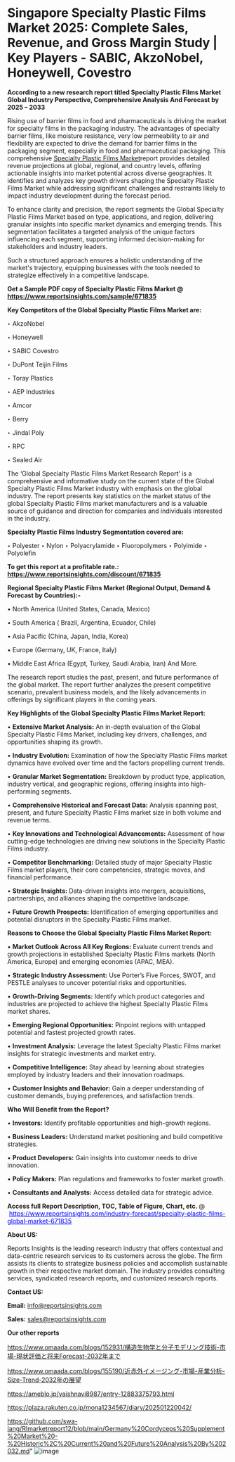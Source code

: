 # Singapore Specialty Plastic Films Market 2025: Complete Sales, Revenue, and Gross Margin Study | Key Players - SABIC, AkzoNobel, Honeywell, Covestro

<strong>According to a new research report titled Specialty Plastic Films Market Global Industry Perspective, Comprehensive Analysis And Forecast by 2025 – 2033</strong>

Rising use of barrier films in food and pharmaceuticals is driving the market for specialty films in the packaging industry. The advantages of specialty barrier films, like moisture resistance, very low permeability to air and flexibility are expected to drive the demand for barrier films in the packaging segment, especially in food and pharmaceutical packaging. This comprehensive <a href=https://www.reportsinsights.com/sample/671835>Specialty Plastic Films Market</a>report provides detailed revenue projections at global, regional, and country levels, offering actionable insights into market potential across diverse geographies. It identifies and analyzes key growth drivers shaping the Specialty Plastic Films Market while addressing significant challenges and restraints likely to impact industry development during the forecast period.

To enhance clarity and precision, the report segments the Global Specialty Plastic Films Market based on type, applications, and region, delivering granular insights into specific market dynamics and emerging trends. This segmentation facilitates a targeted analysis of the unique factors influencing each segment, supporting informed decision-making for stakeholders and industry leaders.

Such a structured approach ensures a holistic understanding of the market's trajectory, equipping businesses with the tools needed to strategize effectively in a competitive landscape.

<strong>Get a Sample PDF copy of Specialty Plastic Films Market </strong><strong>@<a href=https://www.reportsinsights.com/sample/671835 style=color:#0000ff;> https://www.reportsinsights.com/sample/671835</a></strong></font>

<strong>Key Competitors of the Global Specialty Plastic Films Market are:</strong>

‣ AkzoNobel

‣ Honeywell

‣ SABIC Covestro

‣ DuPont Teijin Films

‣ Toray Plastics

‣ AEP Industries

‣ Amcor

‣ Berry

‣ Jindal Poly

‣ RPC

‣ Sealed Air

The ‘Global Specialty Plastic Films Market Research Report’ is a comprehensive and informative study on the current state of the Global Specialty Plastic Films Market industry with emphasis on the global industry. The report presents key statistics on the market status of the global Specialty Plastic Films market manufacturers and is a valuable source of guidance and direction for companies and individuals interested in the industry.

<strong>Specialty Plastic Films Industry Segmentation covered are:</strong>

‣ Polyester
‣ Nylon
‣ Polyacrylamide
‣ Fluoropolymers
‣ Polyimide
‣ Polyolefin

<strong>To get this report at a profitable rate.: <a href=https://www.reportsinsights.com/discount/671835 style=color:#0000ff;>https://www.reportsinsights.com/discount/671835</a></strong></font>

<strong>Regional Specialty Plastic Films Market (Regional Output, Demand &amp; Forecast by Countries):-</strong>

• North America (United States, Canada, Mexico)

• South America ( Brazil, Argentina, Ecuador, Chile)

• Asia Pacific (China, Japan, India, Korea)

• Europe (Germany, UK, France, Italy)

• Middle East Africa (Egypt, Turkey, Saudi Arabia, Iran) And More.

The research report studies the past, present, and future performance of the global market. The report further analyzes the present competitive scenario, prevalent business models, and the likely advancements in offerings by significant players in the coming years.

<strong>Key Highlights of the Global Specialty Plastic Films Market Report:</strong>

• <strong>Extensive Market Analysis:</strong> An in-depth evaluation of the Global Specialty Plastic Films Market, including key drivers, challenges, and opportunities shaping its growth.

• <strong>Industry Evolution:</strong> Examination of how the Specialty Plastic Films market dynamics have evolved over time and the factors propelling current trends.

• <strong>Granular Market Segmentation:</strong> Breakdown by product type, application, industry vertical, and geographic regions, offering insights into high-performing segments.

• <strong>Comprehensive Historical and Forecast Data:</strong> Analysis spanning past, present, and future Specialty Plastic Films market size in both volume and revenue terms.

• <strong>Key Innovations and Technological Advancements:</strong> Assessment of how cutting-edge technologies are driving new solutions in the Specialty Plastic Films industry.

• <strong>Competitor Benchmarking:</strong> Detailed study of major Specialty Plastic Films market players, their core competencies, strategic moves, and financial performance.

• <strong>Strategic Insights:</strong> Data-driven insights into mergers, acquisitions, partnerships, and alliances shaping the competitive landscape.

• <strong>Future Growth Prospects:</strong> Identification of emerging opportunities and potential disruptors in the Specialty Plastic Films market.

<strong>Reasons to Choose the Global Specialty Plastic Films Market Report:</strong>

• <strong>Market Outlook Across All Key Regions:</strong> Evaluate current trends and growth projections in established Specialty Plastic Films markets (North America, Europe) and emerging economies (APAC, MEA).

• <strong>Strategic Industry Assessment:</strong> Use Porter’s Five Forces, SWOT, and PESTLE analyses to uncover potential risks and opportunities.

• <strong>Growth-Driving Segments:</strong> Identify which product categories and industries are projected to achieve the highest Specialty Plastic Films market shares.

• <strong>Emerging Regional Opportunities:</strong> Pinpoint regions with untapped potential and fastest projected growth rates.

• <strong>Investment Analysis:</strong> Leverage the latest Specialty Plastic Films market insights for strategic investments and market entry.

• <strong>Competitive Intelligence:</strong> Stay ahead by learning about strategies employed by industry leaders and their innovation roadmaps.

• <strong>Customer Insights and Behavior:</strong> Gain a deeper understanding of customer demands, buying preferences, and satisfaction trends.

<strong>Who Will Benefit from the Report?</strong>

• <strong>Investors:</strong> Identify profitable opportunities and high-growth regions.

• <strong>Business Leaders:</strong> Understand market positioning and build competitive strategies.

• <strong>Product Developers:</strong> Gain insights into customer needs to drive innovation.

• <strong>Policy Makers:</strong> Plan regulations and frameworks to foster market growth.

• <strong>Consultants and Analysts:</strong> Access detailed data for strategic advice.
</ul>
<strong>Access full Report Description, TOC, Table of Figure, Chart, etc. </strong>@  <a href=https://www.reportsinsights.com/industry-forecast/specialty-plastic-films-global-market-671835 style=color:#0000ff;>https://www.reportsinsights.com/industry-forecast/specialty-plastic-films-global-market-671835</a></font>

<strong><strong>About US</strong>:</strong>

Reports Insights is the leading research industry that offers contextual and data-centric research services to its customers across the globe. The firm assists its clients to strategize business policies and accomplish sustainable growth in their respective market domain. The industry provides consulting services, syndicated research reports, and customized research reports.

<strong>Contact US:</strong>

<p class=""""><b>Email:</b> <a href=mailto:info@reportsinsights.com>info@reportsinsights.com</a></p>
<p class=""""><b>Sales:</b> <a href=mailto:sales@reportsinsights.com>sales@reportsinsights.com</a></p>

<strong>Our other reports</strong>

<a href=https://www.omaada.com/blogs/152931/構造生物学と分子モデリング技術-市場-現状評価と将来Forecast-2032年まで>https://www.omaada.com/blogs/152931/構造生物学と分子モデリング技術-市場-現状評価と将来Forecast-2032年まで</a>

<a href=https://www.omaada.com/blogs/155190/近赤外イメージング-市場-産業分析-Size-Trend-2032年の展望>https://www.omaada.com/blogs/155190/近赤外イメージング-市場-産業分析-Size-Trend-2032年の展望</a>

<a href=https://ameblo.jp/vaishnavi8987/entry-12883375793.html>https://ameblo.jp/vaishnavi8987/entry-12883375793.html</a>

<a href=https://plaza.rakuten.co.jp/mona1234567/diary/202501220042/>https://plaza.rakuten.co.jp/mona1234567/diary/202501220042/</a>

<a href=https://github.com/swa-lang/RImarketreport12/blob/main/Germany%20Cordyceps%20Supplement%20Market%20-%20Historic%2C%20Current%20and%20Future%20Analysis%20By%202032.md>https://github.com/swa-lang/RImarketreport12/blob/main/Germany%20Cordyceps%20Supplement%20Market%20-%20Historic%2C%20Current%20and%20Future%20Analysis%20By%202032.md</a>"
![image](https://github.com/user-attachments/assets/f4ff81f5-f124-45ca-8b5e-1ff63aceb11c)
